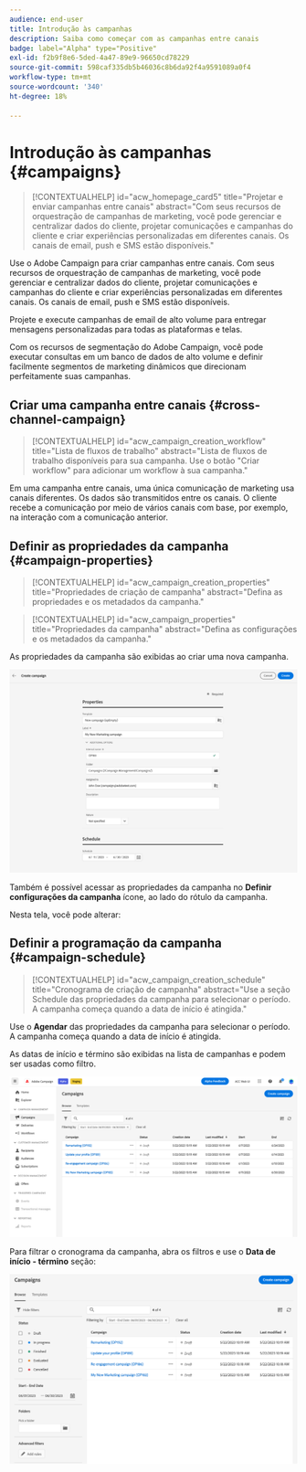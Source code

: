 ```yaml
---
audience: end-user
title: Introdução às campanhas
description: Saiba como começar com as campanhas entre canais
badge: label="Alpha" type="Positive"
exl-id: f2b9f8e6-5ded-4a47-89e9-96650cd78229
source-git-commit: 598caf335db5b46036c8b6da92f4a9591089a0f4
workflow-type: tm+mt
source-wordcount: '340'
ht-degree: 18%

---
```


# Introdução às campanhas {#campaigns}

>[!CONTEXTUALHELP]
>id="acw_homepage_card5"
>title="Projetar e enviar campanhas entre canais"
>abstract="Com seus recursos de orquestração de campanhas de marketing, você pode gerenciar e centralizar dados do cliente, projetar comunicações e campanhas do cliente e criar experiências personalizadas em diferentes canais. Os canais de email, push e SMS estão disponíveis."

Use o Adobe Campaign para criar campanhas entre canais. Com seus recursos de orquestração de campanhas de marketing, você pode gerenciar e centralizar dados do cliente, projetar comunicações e campanhas do cliente e criar experiências personalizadas em diferentes canais. Os canais de email, push e SMS estão disponíveis.

Projete e execute campanhas de email de alto volume para entregar mensagens personalizadas para todas as plataformas e telas.
<!--Measure the effectiveness of your deliveries with detailed reports including thecounts of opens, clicks, forwards, and more.--> Com os recursos de segmentação do Adobe Campaign, você pode executar consultas em um banco de dados de alto volume e definir facilmente segmentos de marketing dinâmicos que direcionam perfeitamente suas campanhas.

## Criar uma campanha entre canais {#cross-channel-campaign}


>[!CONTEXTUALHELP]
>id="acw_campaign_creation_workflow"
>title="Lista de fluxos de trabalho"
>abstract="Lista de fluxos de trabalho disponíveis para sua campanha. Use o botão &quot;Criar workflow&quot; para adicionar um workflow à sua campanha."

Em uma campanha entre canais, uma única comunicação de marketing usa canais diferentes. Os dados são transmitidos entre os canais. O cliente recebe a comunicação por meio de vários canais com base, por exemplo, na interação com a comunicação anterior.

## Definir as propriedades da campanha {#campaign-properties}

>[!CONTEXTUALHELP]
>id="acw_campaign_creation_properties"
>title="Propriedades de criação de campanha"
>abstract="Defina as propriedades e os metadados da campanha."

>[!CONTEXTUALHELP]
>id="acw_campaign_properties"
>title="Propriedades da campanha"
>abstract="Defina as configurações e os metadados da campanha."

As propriedades da campanha são exibidas ao criar uma nova campanha.

![Definir as propriedades da campanha](assets/campaign-properties.png)

Também é possível acessar as propriedades da campanha no **Definir configurações da campanha** ícone, ao lado do rótulo da campanha.

Nesta tela, você pode alterar:



## Definir a programação da campanha {#campaign-schedule}

>[!CONTEXTUALHELP]
>id="acw_campaign_creation_schedule"
>title="Cronograma de criação de campanha"
>abstract="Use a seção Schedule das propriedades da campanha para selecionar o período. A campanha começa quando a data de início é atingida."

Use o **Agendar** das propriedades da campanha para selecionar o período. A campanha começa quando a data de início é atingida.

As datas de início e término são exibidas na lista de campanhas e podem ser usadas como filtro.

![Lista de campanhas](assets/campaign-list.png)

Para filtrar o cronograma da campanha, abra os filtros e use o **Data de início - término** seção:

![Lista de campanhas](assets/campaign-filter-on-dates.png)


